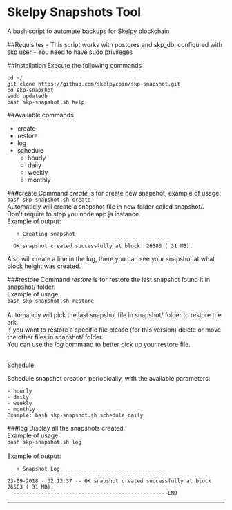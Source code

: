 # Skelpy Snapshots Tool
A bash script to automate backups for Skelpy blockchain

##Requisites
    - This script works with postgres and skp_db, configured with skp user
    - You need to have sudo privileges

##Installation
Execute the following commands
```
cd ~/
git clone https://github.com/skelpycoin/skp-snapshot.git
cd skp-snapshot
sudo updatedb
bash skp-snapshot.sh help
```
##Available commands

  - create
- restore
- log
- schedule
	- hourly
	- daily
	- weekly
	- monthly
    
###create
Command _create_ is for create new snapshot, example of usage:<br>
`bash skp-snapshot.sh create`<br>
Automaticly will create a snapshot file in new folder called snapshot/.<br>
Don't require to stop you node app.js instance.<br>
Example of output:<br>
```
   + Creating snapshot                                
  -------------------------------------------------- 
  OK snapshot created successfully at block  26583 ( 31 MB).
```
Also will create a line in the log, there you can see your snapshot at what block height was created.<br>

###restore
Command _restore_ is for restore the last snapshot found it in snapshot/ folder.<br>
Example of usage:<br>
`bash skp-snapshot.sh restore`<br>
<br>
Automaticly will pick the last snapshot file in snapshot/ folder to restore the ark.<br>
If you want to restore a specific file please (for this version) delete or move the other files in snapshot/ folder.<br>
You can use the _log_ command to better pick up your restore file.<br>
<br>

Schedule

Schedule snapshot creation periodically, with the available parameters:
```
- hourly
- daily
- weekly
- monthly
Example: bash skp-snapshot.sh schedule daily 
```




###log
Display all the snapshots created. <br>
Example of usage:<br>
`bash skp-snapshot.sh log`<br>
<br>
Example of output:<br>
```
   + Snapshot Log                                                                  
  --------------------------------------------------                               
23-09-2018 - 02:12:37 -- OK snapshot created successfully at block  26583 ( 31 MB). 
  --------------------------------------------------END                            
```
-------------------------------------------------------------
